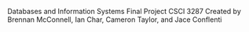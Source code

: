 Databases and Information Systems Final Project
CSCI 3287
Created by Brennan McConnell, Ian Char, Cameron Taylor, and Jace Conflenti
